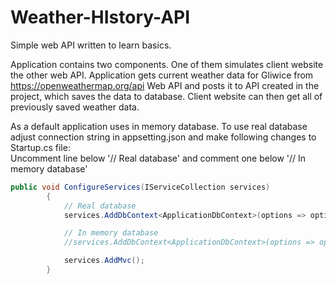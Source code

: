 # Weather-HIstory-API
Simple web API written to learn basics.

Application contains two components. One of them simulates client website the other web API.
Application gets current weather data for Gliwice from https://openweathermap.org/api Web API and posts it to API created in the project, which saves the data to database. Client website can then get all of previously saved weather data.
<br/>

As a default application uses in memory database. To use real database adjust connection string in appsetting.json and make following changes to Startup.cs file:<br/>
Uncomment line below '// Real database' and comment one below '// In memory database'
```C#
public void ConfigureServices(IServiceCollection services)
        {
            // Real database
            services.AddDbContext<ApplicationDbContext>(options => options.UseSqlServer(Configuration["ConnectionStrings:WeatherHistoryAPI"]));

            // In memory database
            //services.AddDbContext<ApplicationDbContext>(options => options.UseInMemoryDatabase("WeatherAPIDB"));

            services.AddMvc();
        }
```
